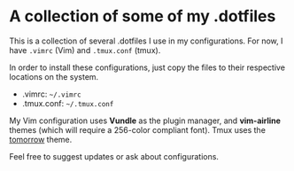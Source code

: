 # A collection of some of my .dotfiles

This is a collection of several .dotfiles I use in my configurations. For now, I have `.vimrc` (Vim) and `.tmux.conf` (tmux).

In order to install these configurations, just copy the files to their respective locations on the system.

- .vimrc: `~/.vimrc`
- .tmux.conf: `~/.tmux.conf`

My Vim configuration uses __Vundle__ as the plugin manager, and __vim-airline__ themes (which will require a 256-color compliant font).
Tmux uses the [tomorrow](https://github.com/edouard-lopez/tmux-tomorrow/) theme.


Feel free to suggest updates or ask about configurations.
